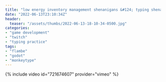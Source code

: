```yaml
---
title: "low energy inventory management shenanigans &#124; typing shenanigans"
date: "2022-06-13T23:10:34Z"
header:
  teaser: "/assets/thumbs/2022-06-13-18-10-34-0500.jpg"
categories:
- "game development"
- "twitch"
- "typing practice"
tags:
- "flambe"
- "godot"
- "monkeytype"
---
```

{% include video id="721674607" provider="vimeo" %}
